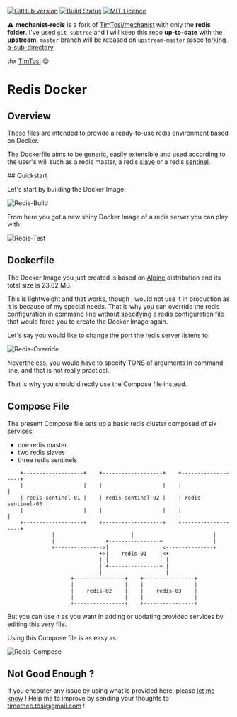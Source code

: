 [![GitHub version](https://badge.fury.io/gh/bagoftrycks%2Fmechanist-redis.svg)](https://badge.fury.io/gh/bagoftrycks%2Fmechanist-redis)
[![Build Status](https://travis-ci.org/bagoftrycks/mechanist-redis.svg?branch=master)](https://travis-ci.org/bagoftrycks/mechanist-redis)
[![MIT Licence](https://badges.frapsoft.com/os/mit/mit.png?v=103)](https://opensource.org/licenses/mit-license.php)

:warning:
**mechanist-redis** is a fork of [TimTosi/mechanist](https://github.com/TimTosi/mechanist/tree/master/redis) with only the **redis folder**.
I've used `git subtree` and I will keep this repo **up-to-date** with the **upstream**.
`master` branch will be rebased on `upstream-master`
@see [forking-a-sub-directory](http://stackoverflow.com/questions/24577084/forking-a-sub-directory-of-a-repository-on-github-and-making-it-part-of-my-own-r)

thx [TimTosi](https://github.com/TimTosi) :yum:

# Redis Docker

## Overview

These files are intended to provide a ready-to-use [redis](https://redis.io/)
environment based on Docker.

The Dockerfile aims to be generic, easily extensible and used according to the
user's will such as a redis master, a redis [slave](https://redis.io/topics/replication)
or a redis [sentinel](https://redis.io/topics/sentinel).

## Quickstart

Let's start by building the Docker Image:

![Redis-Build](https://raw.githubusercontent.com/TimTosi/mechanist/master/assets/gifs/redis/redis-build.gif)

From here you got a new shiny Docker Image of a redis server you can play with:

![Redis-Test](https://raw.githubusercontent.com/TimTosi/mechanist/master/assets/gifs/redis/redis-test.gif)

## Dockerfile

The Docker Image you just created is based on [Alpine](https://alpinelinux.org/)
distribution and its total size is 23.82 MB.

This is lightweight and that works, though I would not use it in production as
it is because of my special needs. That is why you can override the redis
configuration in command line without specifying a redis configuration file that
would force you to create the Docker Image again.

Let's say you would like to change the port the redis server listens to:

![Redis-Override](https://raw.githubusercontent.com/TimTosi/mechanist/master/assets/gifs/redis/redis-override.gif)

Nevertheless, you would have to specify TONS of arguments in command line, and
that is not really practical.

That is why you should directly use the Compose file instead.

## Compose File

The present Compose file sets up a basic redis cluster composed of six services:
* one redis master
* two redis slaves
* three redis sentinels

```
    +-------------------+    +-------------------+    +-------------------+
    |                   |    |                   |    |                   |
    | redis-sentinel-01 |    | redis-sentinel-02 |    | redis-sentinel-03 |
    |                   |    |                   |    |                   |
    +-------------------+    +-------------------+    +-------------------+
              |                        |                         |
              |                +----------------+                |
              +--------------->|                |<---------------+
                             +>|    redis-01    |<+
                             | |                | |
                             | +----------------+ |
                             |                    |
                    +----------------+    +----------------+
                    |                |    |                |
                    |    redis-02    |    |    redis-03    |
                    |                |    |                |
                    +----------------+    +----------------+
```

But you can use it as you want in adding or updating provided services by
editing this very file.

Using this Compose file is as easy as:

![Redis-Compose](https://raw.githubusercontent.com/TimTosi/mechanist/master/assets/gifs/redis/redis-compose.gif)

## Not Good Enough ?

If you encouter any issue by using what is provided here, please
[let me know](https://github.com/TimTosi/mechanist/issues) !
Help me to improve by sending your thoughts to timothee.tosi@gmail.com !
